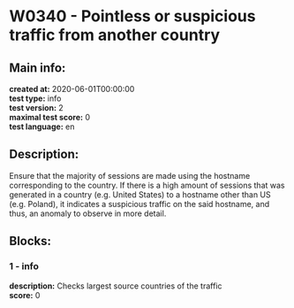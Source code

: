 # W0340 - Pointless or suspicious traffic from another country  
## Main info:  
**created at:** 2020-06-01T00:00:00  
**test type:** info  
**test version:** 2  
**maximal test score:** 0  
**test language:** en  
## Description:  
Ensure that the majority of sessions are made using the hostname corresponding to the country.  If there is a high amount of sessions that was generated in a country (e.g. United States) to a hostname other than US (e.g. Poland), it indicates a suspicious traffic on the said hostname, and thus, an anomaly to observe in more detail.     
## Blocks:  
### 1 - info
**description:** Checks largest source countries of the traffic  
**score:** 0  
